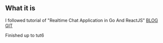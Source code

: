 

## What it is

I followed tutorial of "Realtime Chat Application in Go And ReactJS" [BLOG](https://tutorialedge.net/projects/chat-system-in-go-and-react/) [GIT](https://github.com/TutorialEdge/realtime-chat-go-react)

Finished up to tut6